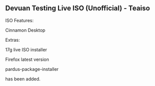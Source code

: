 ## Devuan Testing Live ISO (Unofficial) - Teaiso
ISO Features:

Cinnamon Desktop

Extras:

17g live ISO installer

Firefox latest version

pardus-package-installer

has been added.

